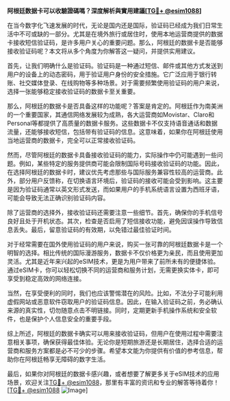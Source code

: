**阿根廷数据卡可以收驗證碼嗎？深度解析與實用建議[[TG💪+ @esim1088](https://t.me/s/esim1088)]**

在当今数字化飞速发展的时代，无论是国内还是国际，验证码已经成为我们日常生活中不可或缺的一部分。尤其是在境外旅行或居住时，使用本地运营商提供的数据卡接收短信验证码，是许多用户关心的重要问题。那么，阿根廷的数据卡是否能够接收验证码呢？本文将从多个角度为你解答这一疑问，并提供实用建议。

首先，让我们明确什么是验证码。验证码是一种通过短信、邮件或其他方式发送到用户的设备上的动态密码，用于验证用户身份的安全措施。它广泛应用于银行转账、社交媒体登录、在线购物等多种场景。对于需要频繁使用验证码的用户来说，选择一张能够稳定接收验证码的数据卡至关重要。

那么，阿根廷的数据卡是否具备这样的功能呢？答案是肯定的。阿根廷作为南美洲的一个重要国家，其通信网络发展较为成熟，各大运营商如Movistar、Claro和Personal等都提供了高质量的数据卡服务。这些数据卡不仅支持语音通话和数据流量，还能够接收短信，包括带有验证码的信息。这意味着，如果你在阿根廷使用当地运营商的数据卡，完全可以正常接收验证码。

然而，尽管阿根廷的数据卡具备接收验证码的能力，实际操作中仍可能遇到一些问题。例如，某些特定的服务提供商可能会限制国际号码接收验证码的功能。因此，在选择阿根廷的数据卡时，建议优先考虑那些与国际服务兼容性较高的运营商。此外，部分用户反馈称，在切换语言环境后，验证码的接收可能会受到影响。这主要是因为验证码通常以英文形式发送，而如果用户的手机系统语言设置为西班牙语，可能会导致无法正确识别验证码内容。

除了运营商的选择外，接收验证码还需要注意一些细节。首先，确保你的手机信号良好且处于开机状态。其次，检查是否启用了短信接收功能，避免因误操作导致信息丢失。最后，留意验证码的有效期，以免错过最佳验证时间。

对于经常需要在国外使用验证码的用户来说，购买一张可靠的阿根廷数据卡是一个明智的选择。相比传统的国际漫游服务，数据卡不仅价格更为亲民，而且使用更加灵活。尤其是近年来兴起的eSIM技术，更是为用户带来了前所未有的便捷体验。通过eSIM卡，你可以轻松切换不同的运营商和服务计划，无需更换实体卡，即可享受到稳定高效的网络连接。

当然，在享受便利的同时，我们也应该警惕潜在的风险。比如，不法分子可能利用虚假网站或恶意软件窃取用户的验证码信息。因此，在输入验证码之前，务必确认来源的真实性，切勿随意点击不明链接。同时，定期更新手机操作系统和安全软件，也是保护个人信息安全的重要手段。

综上所述，阿根廷的数据卡确实可以用来接收验证码，但用户在使用过程中需要注意相关事项，确保获得最佳体验。无论你是短期旅游还是长期居住，选择合适的运营商和服务方案都是必不可少的步骤。希望本文能为你提供有价值的参考信息，帮助你在阿根廷畅享无障碍的数字生活。

最后，如果你对阿根廷的数据卡感兴趣，或者想要了解更多关于eSIM技术的应用场景，欢迎关注[TG💪+ @esim1088](https://t.me/s/esim1088)，那里有丰富的资讯和专业的解答等待着你！[[TG💪+ @esim1088](https://t.me/s/esim1088) ![Image](https://i.postimg.cc/4NQfJmqS/Snipaste-2025-05-13-00-14-12.png)]
